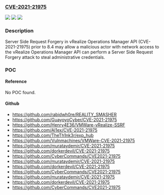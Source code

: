 ### [CVE-2021-21975](https://cve.mitre.org/cgi-bin/cvename.cgi?name=CVE-2021-21975)
![](https://img.shields.io/static/v1?label=Product&message=VMware%20vRealize%20Operations&color=blue)
![](https://img.shields.io/static/v1?label=Version&message=n%2Fa&color=blue)
![](https://img.shields.io/static/v1?label=Vulnerability&message=Server%20Side%20Request%20Forgery&color=brighgreen)

### Description

Server Side Request Forgery in vRealize Operations Manager API (CVE-2021-21975) prior to 8.4 may allow a malicious actor with network access to the vRealize Operations Manager API can perform a Server Side Request Forgery attack to steal administrative credentials.

### POC

#### Reference
No POC found.

#### Github
- https://github.com/rabidwh0re/REALITY_SMASHER
- https://github.com/GuayoyoCyber/CVE-2021-21975
- https://github.com/Henry4E36/VMWare-vRealize-SSRF
- https://github.com/Al1ex/CVE-2021-21975
- https://github.com/TheTh1nk3r/exp_hub
- https://github.com/Vulnmachines/VMWare-CVE-2021-21975
- https://github.com/murataydemir/CVE-2021-21975
- https://github.com/dorkerdevil/CVE-2021-21975
- https://github.com/CyberCommands/CVE2021-21975
- https://github.com/murataydemir/CVE-2021-21975
- https://github.com/dorkerdevil/CVE-2021-21975
- https://github.com/CyberCommands/CVE2021-21975
- https://github.com/murataydemir/CVE-2021-21975
- https://github.com/dorkerdevil/CVE-2021-21975
- https://github.com/CyberCommands/CVE2021-21975

